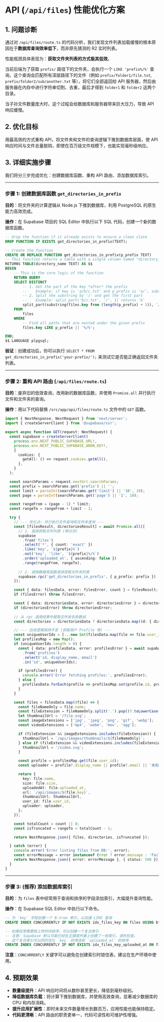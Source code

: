 # API (`/api/files`) 性能优化方案

## 1. 问题诊断

通过对 `/api/files/route.ts` 的代码分析，我们发现文件列表加载缓慢的根本原因在于**数据库查询效率低下**，而非原先猜测的 R2 实时列表。

性能瓶颈具体表现为：**获取文件夹列表的方式极其低效**。

当前后端为了获取 `prefix/` 路径下的文件夹，会执行一个 `LIKE 'prefix%/%'` 查询，这个查询会匹配所有深层路径下的文件（例如 `prefix/folder1/file.txt`, `prefix/folder2/sub/another.txt` 等），将它们全部返回给 API 服务器，然后由服务器在内存中进行字符串切割、去重，最后才得到 `folder1` 和 `folder2` 这两个目录。

当子孙文件数量庞大时，这个过程会给数据库和服务器带来巨大压力，导致 API 响应缓慢。

## 2. 优化目标

用最高效的方式重构 API，将文件夹和文件的查询逻辑下推到数据库层面，使 API 响应时间与文件总量脱钩，即使在百万级文件规模下，也能实现毫秒级响应。

## 3. 详细实施步骤

我们将分三步完成优化：创建数据库函数、重构 API 路由、添加数据库索引。

---

### **步骤 1: 创建数据库函数 `get_directories_in_prefix`**

**目的**：将文件夹的计算逻辑从 Node.js 下推到数据库，利用 PostgreSQL 的原生能力高效完成。

**操作**：在 Supabase 项目的 SQL Editor 中执行以下 SQL 代码，创建一个新的数据库函数。

```sql
-- Drop the function if it already exists to ensure a clean slate
DROP FUNCTION IF EXISTS get_directories_in_prefix(TEXT);

-- Create the function
CREATE OR REPLACE FUNCTION get_directories_in_prefix(p_prefix TEXT)
-- This function returns a table with a single column named "directory_name"
RETURNS TABLE(directory_name TEXT) AS $$
BEGIN
    -- This is the core logic of the function
    RETURN QUERY
    SELECT DISTINCT
        -- 1. Get the part of the key *after* the prefix
        --    Example: if key is 'a/b/c.txt' and p_prefix is 'a/', substring is 'b/c.txt'
        -- 2. Split the substring by '/' and get the first part
        --    Example: split_part('b/c.txt', '/', 1) returns 'b'
        split_part(substring(files.key from (length(p_prefix) + 1)), '/', 1)
    FROM
        files
    WHERE
        -- Find all paths that are nested under the given prefix
        files.key LIKE p_prefix || '%/%';

END;
$$ LANGUAGE plpgsql;
```

**验证**：创建成功后，你可以执行 `SELECT * FROM get_directories_in_prefix('your-prefix/');` 来测试它是否能正确返回文件夹列表。

---

### **步骤 2: 重构 API 路由 (`/api/files/route.ts`)**

**目的**：废弃旧的低效查询，改用新的数据库函数，并使用 `Promise.all` 并行执行文件和文件夹的查询。

**操作**：用以下代码替换 `/src/app/api/files/route.ts` 文件中的 `GET` 函数。

```typescript
import { NextResponse, NextRequest } from 'next/server';
import { createServerClient } from '@supabase/ssr';

export async function GET(request: NextRequest) {
  const supabase = createServerClient(
    process.env.NEXT_PUBLIC_SUPABASE_URL!,
    process.env.NEXT_PUBLIC_SUPABASE_ANON_KEY!,
    {
      cookies: {
        getAll: () => request.cookies.getAll(),
      },
    }
  );

  const searchParams = request.nextUrl.searchParams;
  const prefix = searchParams.get('prefix') || '';
  const limit = parseInt(searchParams.get('limit') || '10', 10);
  const page = parseInt(searchParams.get('page') || '1', 10);

  const rangeFrom = (page - 1) * limit;
  const rangeTo = rangeFrom + limit - 1;

  try {
    // --- 优化点: 并行执行文件查询和文件夹查询 ---
    const [filesResult, directoriesResult] = await Promise.all([
      // 1. 高效获取文件列表 (带分页)
      supabase
        .from('files')
        .select('*', { count: 'exact' })
        .like('key', `${prefix}%`)
        .not('key', 'like', `${prefix}%/%`)
        .order('uploaded_at', { ascending: false })
        .range(rangeFrom, rangeTo),
      
      // 2. 调用数据库函数高效获取文件夹列表
      supabase.rpc('get_directories_in_prefix', { p_prefix: prefix })
    ]);

    const { data: filesData, error: filesError, count } = filesResult;
    if (filesError) throw filesError;

    const { data: directoriesData, error: directoriesError } = directoriesResult;
    if (directoriesError) throw directoriesError;
    
    // 从 rpc 调用结果中提取文件夹名称数组
    const directories = directoriesData ? directoriesData.map((d: { directory_name: string }) => d.directory_name) : [];

    // --- 后续逻辑保持不变 (获取用户 Profile 等) ---
    const uniqueUserIds = [...new Set(filesData.map(file => file.user_id).filter(Boolean))];
    let profilesMap = new Map();
    if (uniqueUserIds.length > 0) {
      const { data: profilesData, error: profilesError } = await supabase
        .from('profiles')
        .select('id, display_name, email')
        .in('id', uniqueUserIds);

      if (profilesError) {
        console.error('Error fetching profiles:', profilesError);
      } else {
        profilesData.forEach(profile => profilesMap.set(profile.id, profile));
      }
    }

    const files = filesData.map((file) => {
      const fileNameOnly = file.name;
      const fileExtension = fileNameOnly.split('.').pop()?.toLowerCase();
      let thumbnailUrl = '/file.svg';
      const imageExtensions = ['jpg', 'jpeg', 'png', 'gif', 'webp'];
      const videoExtensions = ['mp4', 'webm', 'mov', 'ogg'];

      if (fileExtension && imageExtensions.includes(fileExtension)) {
        thumbnailUrl = `/api/images/thumbnails/${fileNameOnly}`;
      } else if (fileExtension && videoExtensions.includes(fileExtension)) {
        thumbnailUrl = '/video.svg';
      }

      const profile = profilesMap.get(file.user_id);
      const uploader = profile?.display_name || profile?.email || '未知';

      return {
        key: file.name,
        size: file.size,
        uploadedAt: file.uploaded_at,
        url: `/api/images/${file.key}`,
        thumbnailUrl: thumbnailUrl,
        user_id: file.user_id,
        uploader: uploader,
      };
    });

    const totalCount = count || 0;
    const isTruncated = rangeTo < totalCount - 1;

    return NextResponse.json({ files, directories, isTruncated });

  } catch (error) {
    console.error('Error listing files from DB:', error);
    const errorMessage = error instanceof Error ? error.message : 'Failed to list files';
    return NextResponse.json({ error: errorMessage }, { status: 500 });
  }
}
```

---

### **步骤 3: (推荐) 添加数据库索引**

**目的**：为 `files` 表中经常用于查询和排序的字段添加索引，大幅提升查询性能。

**操作**：在 Supabase SQL Editor 中执行以下命令。

```sql
-- 为 `key` 字段创建一个 B-tree 索引，以加速 LIKE 查询
CREATE INDEX CONCURRENTLY IF NOT EXISTS idx_files_key ON files USING btree (key);

-- 如果经常需要按上传时间排序，可以创建一个复合索引
-- 注意: Supabase 默认可能已经在主键或外键上创建了一些索引，请先检查。
-- 这个复合索引可以同时优化 `key` 的筛选和 `uploaded_at` 的排序
CREATE INDEX CONCURRENTLY IF NOT EXISTS idx_files_key_uploaded_at ON files (key, uploaded_at);
```
**注意**：`CONCURRENTLY` 关键字可以避免在创建索引时锁住表，建议在生产环境中使用。

## 4. 预期效果

- **数量级提升**：API 响应时间将从数秒甚至更长，降低到毫秒级别。
- **降低数据库负载**：将计算下推到数据库，并使用高效查询，显著减少数据库的 CPU 和内存消耗。
- **提升应用扩展性**：即时未来文件数量增长到数百万，应用性能也能保持稳定。
- **代码更清晰**：API 路由的职责更单一，代码可读性和可维护性增强。
